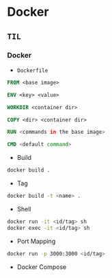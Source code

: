 # Docker

## `TIL`

### Docker

-   `Dockerfile`

```dockerfile
FROM <base image>

ENV <key> <value>

WORKDIR <container dir>

COPY <dir> <container dir>

RUN <commands in the base image>

CMD <default command>
```

-   Build

```bash
docker build .
```

-   Tag

```bash
docker build -t <name> .
```

-   Shell

```bash
docker run -it <id/tag> sh
docker exec -it <id/tag> sh
```

-   Port Mapping

```bash
docker run -p 3000:3000 <id/tag>
```

-   Docker Compose

